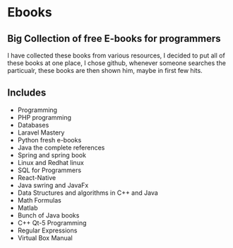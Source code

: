 # Ebooks
## Big Collection of free E-books for programmers

I have collected these books from various resources, I decided to put all of these books at one place, I chose github, whenever someone searches the particualr, these books are then shown him, maybe in first few hits.

## Includes
- Programming
- PHP programming
- Databases
- Laravel Mastery
- Python fresh e-books
- Java the complete references
- Spring and spring book
- Linux and Redhat linux
- SQL for Programmers
- React-Native
- Java swring and JavaFx
- Data Structures and algorithms in C++ and Java
- Math Formulas
- Matlab
- Bunch of Java books
- C++ Qt-5 Programming
- Regular Expressions
- Virtual Box Manual

